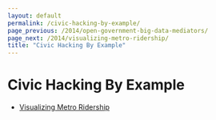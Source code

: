 ```yaml
--- 
layout: default
permalink: /civic-hacking-by-example/
page_previous: /2014/open-government-big-data-mediators/
page_next: /2014/visualizing-metro-ridership/
title: "Civic Hacking By Example"
---
```

Civic Hacking By Example
========================


* [Visualizing Metro Ridership](/2014/visualizing-metro-ridership/)
